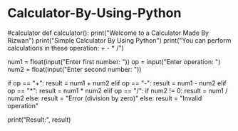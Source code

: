 # Calculator-By-Using-Python

#calculator
def calculator():
    print("Welcome to a Calculator Made By Rizwan")
    print("Simple Calculator By Using Python")
    print("You can perform calculations in these operation: +  -  *  /")

    
num1 = float(input("Enter first number: "))
    op = input("Enter operation: ")
    num2 = float(input("Enter second number: "))

 if op == "+":
        result = num1 + num2
    elif op == "-":
        result = num1 - num2
    elif op == "*":
        result = num1 * num2
    elif op == "/":
        if num2 != 0:
            result = num1 / num2
        else:
            result = "Error (division by zero)"
    else:
        result = "Invalid operation"

 print("Result:", result)
